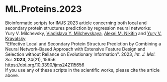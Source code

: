# ML.Proteins.2023
Bioinformatic scripts for IMJS 2023 article concerning both local and secondary protein structures prediction by regression neural networks: 
<br>Yury V. Milchevsky, <A HREF="https://orcid.org/0000-0002-4350-8424">Vladislava Y. Milchevskaya</A>, <A HREF="https://orcid.org/0000-0001-5634-2227">Alexei M. Nikitin</A> and <A HREF="https://orcid.org/0000-0002-2499-3428">Yury V. Kravatsky</A>
<br>"Effective Local and Secondary Protein Structure Prediction by Combining a Neural Network-Based Approach with Extensive Feature Design and Selection without Reliance on Evolutionary Information". 2023, <I>Int. J. Mol. Sci.</I> <B>2023</B>, 24(21), 15656
<br><a>https://doi.org/10.3390/ijms242115656</a>
<br>If you use any of these scripts in the scientific works, please cite the article above.
